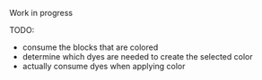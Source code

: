 Work in progress

TODO:
- consume the blocks that are colored
- determine which dyes are needed to create the selected color
- actually consume dyes when applying color
